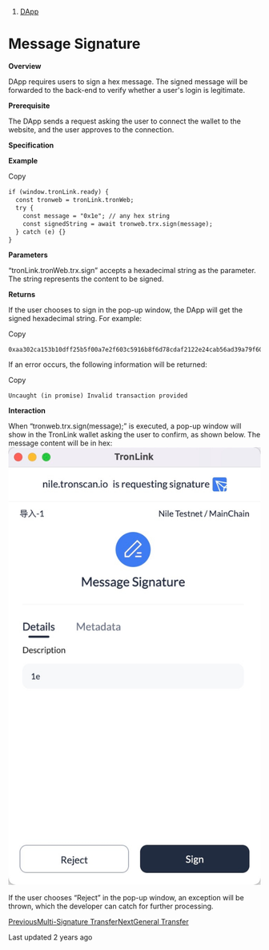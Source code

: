   1. [DApp](/dapp)



# Message Signature

**Overview**

DApp requires users to sign a hex message. The signed message will be forwarded to the back-end to verify whether a user's login is legitimate.

**Prerequisite**

The DApp sends a request asking the user to connect the wallet to the website, and the user approves to the connection.

**Specification**

**Example**

Copy
    
    
    if (window.tronLink.ready) {
      const tronweb = tronLink.tronWeb;
      try {
        const message = "0x1e"; // any hex string
        const signedString = await tronweb.trx.sign(message);
      } catch (e) {}
    }

**Parameters**

“tronLink.tronWeb.trx.sign” accepts a hexadecimal string as the parameter. The string represents the content to be signed.

**Returns**

If the user chooses to sign in the pop-up window, the DApp will get the signed hexadecimal string. For example:

Copy
    
    
    0xaa302ca153b10dff25b5f00a7e2f603c5916b8f6d78cdaf2122e24cab56ad39a79f60ff3916dde9761baaadea439b567475dde183ee3f8530b4cc76082b29c341c

If an error occurs, the following information will be returned:

Copy
    
    
    Uncaught (in promise) Invalid transaction provided

**Interaction**

When “tronweb.trx.sign(message);” is executed, a pop-up window will show in the TronLink wallet asking the user to confirm, as shown below. The message content will be in hex: ![image](images/dapp_message-signature_img_0.jpg)

If the user chooses “Reject” in the pop-up window, an exception will be thrown, which the developer can catch for further processing.

[PreviousMulti-Signature Transfer](/dapp/multi-signature-transfer)[NextGeneral Transfer](/dapp/general-transfer)

Last updated 2 years ago
